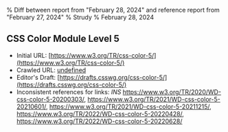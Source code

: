 % Diff between report from "February 28, 2024" and reference report from "February 27, 2024"
% Strudy
% February 28, 2024

## CSS Color Module Level 5

- Initial URL: [https://www.w3.org/TR/css-color-5/](https://www.w3.org/TR/css-color-5/)
- Crawled URL: [undefined](undefined)
- Editor's Draft: [https://drafts.csswg.org/css-color-5/](https://drafts.csswg.org/css-color-5/)
- Inconsistent references for links: *INS* https://www.w3.org/TR/2020/WD-css-color-5-20200303/, https://www.w3.org/TR/2021/WD-css-color-5-20210601/, https://www.w3.org/TR/2021/WD-css-color-5-20211215/, https://www.w3.org/TR/2022/WD-css-color-5-20220428/, https://www.w3.org/TR/2022/WD-css-color-5-20220628/



